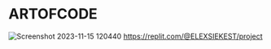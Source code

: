 # ARTOFCODE
![Screenshot 2023-11-15 120440](https://github.com/EKEST06/ARTOFCODE/assets/150947587/847fab9b-5304-45db-b3ed-90b592e52d8a)
https://replit.com/@ELEXSIEKEST/project

